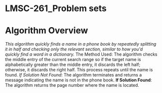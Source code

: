# LMSC-261_Problem sets
# Algorithm Overview
*This algorithm quickly finds a name in a phone book by repeatedly splitting it in half and checking only the relevant section, similar to how you'd quickly find a word in a dictionary.*
The Method Used: The algorithm checks the middle entry of the current search range so if the target name is alphabetically greater than the middle entry, it discards the left half; otherwise, it discards the right half. This process repeats until the name is found.
*If Solution Not Found*: The algorithm terminates and returns a message indicating the name is not in the phone book.
**If Solution Found**: The algorithm returns the page number where the name is located. 
